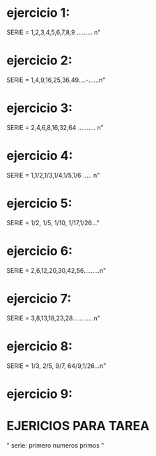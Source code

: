# ejercicio 1:
SERIE = 1,2,3,4,5,6,7,8,9 ......... n"
# ejercicio 2:
SERIE = 1,4,9,16,25,36,49....-......n"
# ejercicio 3:
SERIE = 2,4,6,8,16,32,64 .......... n"
# ejercicio 4:
SERIE = 1,1/2,1/3,1/4,1/5,1/6 ..... n"
# ejercicio 5:
SERIE = 1/2, 1/5, 1/10, 1/17,1/26..."
# ejercicio 6:
SERIE = 2,6,12,20,30,42,56.........n"
# ejercicio 7:
SERIE = 3,8,13,18,23,28............n"
# ejercicio 8:
SERIE = 1/3, 2/5, 9/7, 64/9,1/26...n"
# ejercicio 9:
#  EJERICIOS PARA TAREA
" serie: primero numeros primos "
